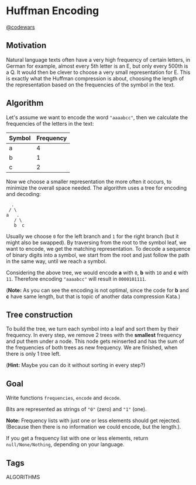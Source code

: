 # Huffman Encoding

[@codewars](https://www.codewars.com/kata/54cf7f926b85dcc4e2000d9d)

## Motivation

Natural language texts often have a very high frequency of certain letters, in German for example, almost every 5th letter is an E, but only every 500th is a Q. It would then be clever to choose a very small representation for E. This is exactly what the Huffman compression is about, choosing the length of the representation based on the frequencies of the symbol in the text.

## Algorithm

Let's assume we want to encode the word `"aaaabcc"`, then we calculate the frequencies of the letters in the text:

| Symbol | Frequency |
|--------|-----------|
| a      | 4         |
| b      | 1         |
| c      | 2         |

Now we choose a smaller representation the more often it occurs, to minimize the overall space needed. The algorithm uses a tree for encoding and decoding:

```text
  .
 / \
a   .
   / \
   b  c
```

Usually we choose `0` for the left branch and `1` for the right branch (but it might also be swapped). By traversing from the root to the symbol leaf, we want to encode, we get the matching representation. To decode a sequence of binary digits into a symbol, we start from the root and just follow the path in the same way, until we reach a symbol.

Considering the above tree, we would encode **a** with `0`, **b** with `10` and **c** with `11`. Therefore encoding `"aaaabcc"` will result in `0000101111`.

(**Note:** As you can see the encoding is not optimal, since the code for **b** and **c** have same length, but that is topic of another data compression Kata.)

## Tree construction

To build the tree, we turn each symbol into a leaf and sort them by their frequency. In every step, we remove 2 trees with the **smallest** frequency and put them under a node. This node gets reinserted and has the sum of the frequencies of both trees as new frequency. We are finished, when there is only 1 tree left.

(**Hint:** Maybe you can do it without sorting in every step?)

## Goal

Write functions `frequencies`, `encode` and `decode`.

Bits are represented as strings of `"0"` (zero) and `"1"` (one).

**Note:** Frequency lists with just one or less elements should get rejected. (Because then there is no information we could encode, but the length.).

If you get a frequency list with one or less elements, return `null/None/Nothing`, depending on your language.

## Tags

ALGORITHMS
